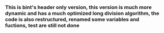 ### This is bint's header only version, this version is much more dynamic and has a much optimized long division algorithm, the code is also restructured, renamed some variables and fuctions, test are still not done
